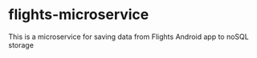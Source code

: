 # flights-microservice

This is a microservice for saving data from Flights Android app to noSQL storage
